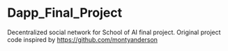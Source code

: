 # Dapp_Final_Project
Decentralized social network for School of AI final project.
Original project code inspired by https://github.com/montyanderson

